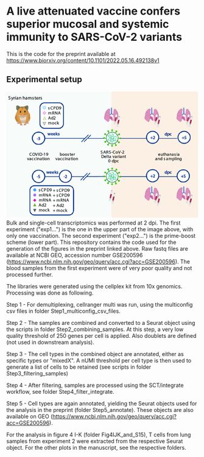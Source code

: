 # A live attenuated vaccine confers superior mucosal and systemic immunity to SARS-CoV-2 variants
This is the code for the preprint available at https://www.biorxiv.org/content/10.1101/2022.05.16.492138v1

## Experimental setup
![Experimental setup](overview.jpg)
Bulk and single-cell transcriptomics was performed at 2 dpi. The first experiment ("exp1…") is the one in the upper part of the image above, with only one vaccination. The second experiment ("exp2…") is the prime-boost scheme (lower part). This repository contains the code used for the generation of the figures in the preprint linked above. Raw fastq files are available at NCBI GEO, accession number GSE200596 (https://www.ncbi.nlm.nih.gov/geo/query/acc.cgi?acc=GSE200596). The blood samples from the first experiment were of very poor quality and not processed further. 

The libraries were generated using the cellplex kit from 10x genomics. Processing was done as following.

Step 1 - For demultiplexing, cellranger multi was run, using the multiconfig csv files in folder Step1_multiconfig_csv_files.

Step 2 - The samples are combined and converted to a Seurat object using the scripts in folder Step2_combining_samples. At this step, a very low quality threshold of 250 genes per cell is applied. Also doublets are defined (not used in downstream analysis).

Step 3 - The cell types in the combined object are annotated, either as specific types or "mixedX". A nUMI threshold per cell type is then used to generate a list of cells to be retained (see scripts in folder Step3_filtering_samples)

Step 4 - After filtering, samples are processed using the SCT/integrate workflow, see folder Step4_filter_integrate.

Step 5 - Cell types are again annotated, yielding the Seurat objects used for the analysis in the preprint (folder Step5_annotate). These objects are also available on GEO (https://www.ncbi.nlm.nih.gov/geo/query/acc.cgi?acc=GSE200596).

For the analysis in figure 4 I-K (folder Fig4IJK_and_S15), T cells from lung samples from experiment 2 were extracted from the respective Seurat object. For the other plots in the manuscript, see the respective folders.
